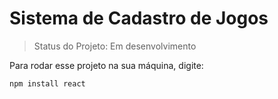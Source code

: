 <h1> Sistema de Cadastro de Jogos </h1>

>Status do Projeto: Em desenvolvimento

Para rodar esse projeto na sua máquina, digite:
```
npm install react
```
